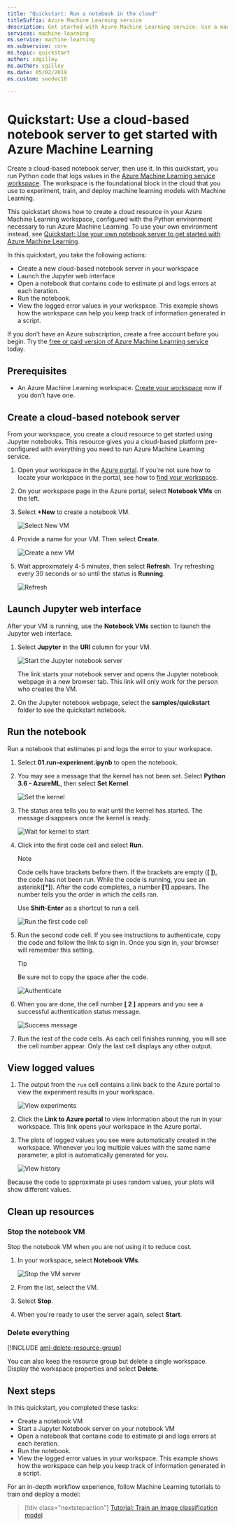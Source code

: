 ```yaml
---
title: "Quickstart: Run a notebook in the cloud"
titleSuffix: Azure Machine Learning service
description: Get started with Azure Machine Learning service. Use a managed notebook server in the cloud to try out your workspace.  Your workspace is the foundational block in the cloud that you use to experiment, train, and deploy machine learning models.  
services: machine-learning
ms.service: machine-learning
ms.subservice: core
ms.topic: quickstart
author: sdgilley
ms.author: sgilley
ms.date: 05/02/2019
ms.custom: seodec18

---
```


# Quickstart: Use a cloud-based notebook server to get started with Azure Machine Learning

Create a cloud-based notebook server, then use it.  In this quickstart, you run Python code that logs values in the [Azure Machine Learning service workspace](concept-azure-machine-learning-architecture.md). The workspace is the foundational block in the cloud that you use to experiment, train, and deploy machine learning models with Machine Learning. 

This quickstart shows how to create a cloud resource in your Azure Machine Learning workspace, configured with the Python environment necessary to run Azure Machine Learning. To use your own environment instead, see [Quickstart: Use your own notebook server to get started with Azure Machine Learning](quickstart-run-local-notebook.md).  
 
In this quickstart, you take the following actions:

* Create a new cloud-based notebook server in your workspace
* Launch the Jupyter web interface
* Open a notebook that contains code to estimate pi and logs errors at each iteration.
* Run the notebook.
* View the logged error values in your workspace.  This example shows how the workspace can help you keep track of information generated in a script. 

If you don’t have an Azure subscription, create a free account before you begin. Try the [free or paid version of Azure Machine Learning service](https://aka.ms/AMLFree) today.

## Prerequisites

- An Azure Machine Learning workspace.  [Create your workspace](setup-create-workspace.md#portal) now if you don't have one.

## Create a cloud-based notebook server

 From your workspace, you create a cloud resource to get started using Jupyter notebooks. This resource gives you a cloud-based platform pre-configured with everything you need to run Azure Machine Learning service.

1. Open your workspace in the [Azure portal](https://portal.azure.com/).  If you're not sure how to locate your workspace in the portal, see how to [find your workspace](how-to-manage-workspace.md#view).

1. On your workspace page in the Azure portal, select **Notebook VMs** on the left.

1. Select **+New** to create a notebook VM.

     ![Select New VM](./media/quickstart-run-cloud-notebook/add-workstation.png)

1. Provide a name for your VM. Then select **Create**. 

    ![Create a new VM](media/quickstart-run-cloud-notebook/create-new-workstation.png)

1. Wait approximately 4-5 minutes, then select **Refresh**.  Try refreshing every 30 seconds or so until the status is **Running**.

    ![Refresh](media/quickstart-run-cloud-notebook/refresh.png)

## Launch Jupyter web interface

After your VM is running, use the **Notebook VMs** section to launch the Jupyter web interface.

1. Select **Jupyter** in the **URI** column for your VM.  

    ![Start the Jupyter notebook server](./media/quickstart-run-cloud-notebook/start-server.png)

    The link starts your notebook server and opens the Jupyter notebook webpage in a new browser tab.  This link will only work for the person who creates the VM.

1. On the Jupyter notebook webpage, select the **samples/quickstart** folder to see the quickstart notebook.

## Run the notebook

Run a notebook that estimates pi and logs the error to your workspace.

1. Select **01.run-experiment.ipynb** to open the notebook.

1. You may see a message that the kernel has not been set.  Select **Python 3.6 - AzureML**, then select **Set Kernel**.

   ![Set the kernel](./media/quickstart-run-cloud-notebook/set-kernel.png)

1. The status area tells you to wait until the kernel has started. The message disappears once the kernel is ready.

    ![Wait for kernel to start](./media/quickstart-run-cloud-notebook/wait-for-kernel.png)

1.  Click into the first code cell and select **Run**.

    > [!NOTE]
    > Code cells have brackets before them. If the brackets are empty (__[  ]__), the code has not been run. While the code is running, you see an asterisk(__[*]__). After the code completes, a number **[1]** appears.  The number tells you the order in which the cells ran.
    >
    > Use **Shift-Enter** as a shortcut to run a cell.

    ![Run the first code cell](media/quickstart-run-cloud-notebook/cell1.png)

1. Run the second code cell. If you see instructions to authenticate, copy the code and follow the link to sign in. Once you sign in, your browser will remember this setting.  

    > [!TIP]
    > Be sure not to copy the space after the code.  

    ![Authenticate](media/quickstart-run-cloud-notebook/authenticate.png)

1. When you are done, the cell number __[ 2 ]__ appears and you see a successful authentication status message.

    ![Success message](media/quickstart-run-cloud-notebook/success.png)

1. Run the rest of the code cells.  As each cell finishes running, you will see the cell number appear. Only the last cell displays any other output.


## View logged values

1. The output from the `run` cell contains a link back to the Azure portal to view the experiment results in your workspace. 

    ![View experiments](./media/quickstart-run-cloud-notebook/view-exp.png)

1. Click the **Link to Azure portal** to view information about the run in your workspace.  This link opens your workspace in the Azure portal.

1. The plots of logged values you see were automatically created in the workspace. Whenever you log multiple values with the same name parameter, a plot is automatically generated for you.

   ![View history](./media/quickstart-run-cloud-notebook/web-results.png)

Because the code to approximate pi uses random values, your plots will show different values.  

## Clean up resources 

### Stop the notebook VM

Stop the notebook VM when you are not using it to reduce cost.  

1. In your workspace, select **Notebook VMs**.

   ![Stop the VM server](./media/quickstart-run-cloud-notebook/stop-server.png)

1. From the list, select the VM.

1. Select **Stop**.

1. When you're ready to user the server again, select **Start**.

### Delete everything

[!INCLUDE [aml-delete-resource-group](../../../includes/aml-delete-resource-group.md)]

You can also keep the resource group but delete a single workspace. Display the workspace properties and select **Delete**.

## Next steps

In this quickstart, you completed these tasks:

* Create a notebook VM
* Start a Jupyter Notebook server on your notebook VM
* Open a notebook that contains code to estimate pi and logs errors at each iteration.
* Run the notebook.
* View the logged error values in your workspace.  This example shows how the workspace can help you keep track of information generated in a script. 

For an in-depth workflow experience, follow Machine Learning tutorials to train and deploy a model:  

> [!div class="nextstepaction"]
> [Tutorial: Train an image classification model](tutorial-train-models-with-aml.md)